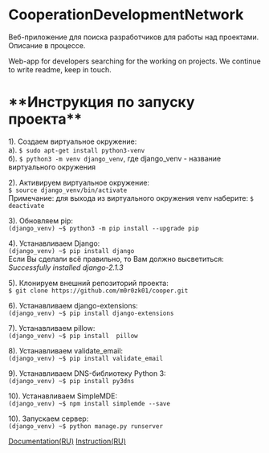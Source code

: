 # CooperationDevelopmentNetwork
Веб-приложение для поиска разработчиков для работы над проектами.
Описание в процессе.

Web-app for developers searching for the working on projects.
We continue to write readme, keep in touch.


<h1>**Инструкция по запуску проекта**</h1>

1). Создаем виртуальное окружение:<br>
    а). `$ sudo apt-get install python3-venv`<br>
    б). `$ python3 -m venv django_venv`, где django_venv - название    виртуального окружения

2). Активируем виртуальное окружение:<br>
    `$ source django_venv/bin/activate`<br>
Примечание: для выхода из виртуального окружения venv наберите: `$ deactivate`

3). Обновляем pip:<br>
    `(django_venv) ~$ python3 -m pip install --upgrade pip`

4). Устанавливаем Django:<br>
    `(django_venv) ~$ pip install django`<br>
Если Вы сделали всё правильно, то Вам должно высветиться:<br>
*Successfully installed django-2.1.3*

5). Клонируем внешний репозиторий проекта:<br>
    `$ git clone https://github.com/m0r0zk01/cooper.git`

6). Устанавливаем django-extensions:<br>
    `(django_venv) ~$ pip install django-extensions`

7). Устанавливаем pillow:<br>
    `(django_venv) ~$ pip install  pillow`

8). Устанавливаем validate_email:<br>
    `(django_venv) ~$ pip install validate_email`

9). Устанавливаем DNS-библиотеку Python 3: <br>
    `(django_venv) ~$ pip install py3dns`

10). Устанавливаем SimpleMDE:<br>
    `(django_venv) ~$ npm install simplemde --save`

10). Запускаем сервер:<br>
    `(django_venv) ~$ python manage.py runserver`


[Documentation(RU)](https://docs.google.com/document/d/11DQPLyEXO4wGiOjyCECmzDpbmLmXNg7N-2RFP4ph8sQ/edit?usp=sharing)
[Instruction(RU)](https://docs.google.com/document/d/1ZeIIt4ALY7MvFpI23MWpzHaIglnV7sHKuklzxL1pE88/edit?usp=sharing)
